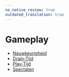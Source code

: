 ```yaml
---
no_native_review: true
outdated_translation: true
---
```


# Gameplay

- [Nauwkeurigheid](/wiki/Gameplay/Accuracy)
- [Drain-Tijd](/wiki/Beatmap/Drain_time)
- [Play-Tijd](/wiki/Beatmap/Play_time)
- [Spectaten](/wiki/Gameplay/Spectating)

